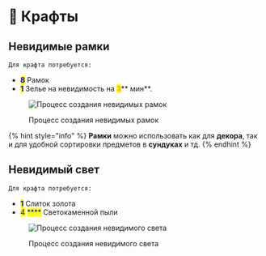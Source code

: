 # 🧨 Крафты

## Невидимые рамки

`Для крафта потребуется:`

* <mark style="color:blue;">**8**</mark> Рамок
* <mark style="color:blue;">**1**</mark> Зелье на невидимость на <mark style="color:orange;">**3**</mark>** мин**.

<figure><img src="../.gitbook/assets/Ramka.gif" alt="Процесс создания невидимых рамок"><figcaption><p>Процесс создания невидимых рамок</p></figcaption></figure>

{% hint style="info" %}
**Рамки** можно использовать как для **декора**, так и для удобной сортировки предметов в **сундуках** и тд.
{% endhint %}

## Невидимый cвет

`Для крафта потребуется:`

* <mark style="color:blue;">**1**</mark>  Слиток золота
* <mark style="color:blue;">4</mark>  <mark style="color:blue;"></mark><mark style="color:blue;">****</mark>  Светокаменной пыли



<figure><img src="../.gitbook/assets/light.gif" alt="Процесс создания невидимого света"><figcaption><p>Процесс создания невидимого света</p></figcaption></figure>

